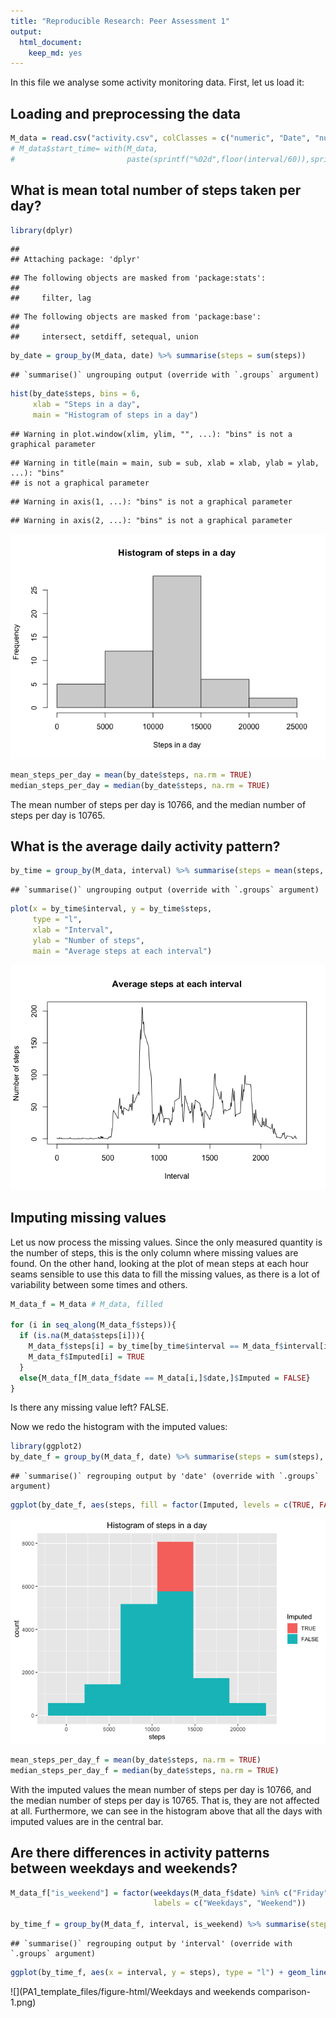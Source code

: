 ```yaml
---
title: "Reproducible Research: Peer Assessment 1"
output: 
  html_document: 
    keep_md: yes
---
```


In this file we analyse some activity monitoring data. 
First, let us load it: 

## Loading and preprocessing the data


```r
M_data = read.csv("activity.csv", colClasses = c("numeric", "Date", "numeric"))
# M_data$start_time= with(M_data,
#                         paste(sprintf("%02d",floor(interval/60)),sprintf("%02d",interval%%60),sep = ":"))
```


## What is mean total number of steps taken per day?


```r
library(dplyr)
```

```
## 
## Attaching package: 'dplyr'
```

```
## The following objects are masked from 'package:stats':
## 
##     filter, lag
```

```
## The following objects are masked from 'package:base':
## 
##     intersect, setdiff, setequal, union
```

```r
by_date = group_by(M_data, date) %>% summarise(steps = sum(steps))
```

```
## `summarise()` ungrouping output (override with `.groups` argument)
```

```r
hist(by_date$steps, bins = 6,
     xlab = "Steps in a day", 
     main = "Histogram of steps in a day")
```

```
## Warning in plot.window(xlim, ylim, "", ...): "bins" is not a graphical parameter
```

```
## Warning in title(main = main, sub = sub, xlab = xlab, ylab = ylab, ...): "bins"
## is not a graphical parameter
```

```
## Warning in axis(1, ...): "bins" is not a graphical parameter
```

```
## Warning in axis(2, ...): "bins" is not a graphical parameter
```

![](PA1_template_files/figure-html/unnamed-chunk-2-1.png)<!-- -->

```r
mean_steps_per_day = mean(by_date$steps, na.rm = TRUE)
median_steps_per_day = median(by_date$steps, na.rm = TRUE)
```

The mean number of steps per day is 10766, 
and the median number of steps per day is 10765.

## What is the average daily activity pattern?


```r
by_time = group_by(M_data, interval) %>% summarise(steps = mean(steps, na.rm = TRUE))
```

```
## `summarise()` ungrouping output (override with `.groups` argument)
```

```r
plot(x = by_time$interval, y = by_time$steps, 
     type = "l",
     xlab = "Interval",
     ylab = "Number of steps",
     main = "Average steps at each interval")
```

![](PA1_template_files/figure-html/unnamed-chunk-3-1.png)<!-- -->

## Imputing missing values

Let us now process the missing values. 
Since the only measured quantity is the number of steps, 
this is the only column where missing values are found. 
On the other hand, looking at the plot of mean steps at each hour 
seams sensible to use this data to fill the missing values, 
as there is a lot of variability between some times and others.


```r
M_data_f = M_data # M_data, filled

for (i in seq_along(M_data_f$steps)){
  if (is.na(M_data$steps[i])){
    M_data_f$steps[i] = by_time[by_time$interval == M_data_f$interval[i],]$steps
    M_data_f$Imputed[i] = TRUE
  }
  else{M_data_f[M_data_f$date == M_data[i,]$date,]$Imputed = FALSE}
}
```

Is there any missing value left? FALSE.

Now we redo the histogram with the imputed values: 


```r
library(ggplot2)
by_date_f = group_by(M_data_f, date) %>% summarise(steps = sum(steps), Imputed = Imputed)
```

```
## `summarise()` regrouping output by 'date' (override with `.groups` argument)
```

```r
ggplot(by_date_f, aes(steps, fill = factor(Imputed, levels = c(TRUE, FALSE)))) + geom_histogram(bins = 6) + labs(fill="Imputed", xlab = "Steps in a day", ylab = "Count", title = "Histogram of steps in a day") + theme(plot.title = element_text(hjust = 0.5))
```

![](PA1_template_files/figure-html/unnamed-chunk-5-1.png)<!-- -->

```r
mean_steps_per_day_f = mean(by_date$steps, na.rm = TRUE)
median_steps_per_day_f = median(by_date$steps, na.rm = TRUE)
```

With the imputed values the mean number of steps per day is 10766, 
and the median number of steps per day is 10765. 
That is, they are not affected at all. 
Furthermore, we can see in the histogram above that all the days with imputed values are in the central bar. 

## Are there differences in activity patterns between weekdays and weekends?


```r
M_data_f["is_weekend"] = factor(weekdays(M_data_f$date) %in% c("Friday", "Saturday", "Sunday"), 
                                labels = c("Weekdays", "Weekend"))

by_time_f = group_by(M_data_f, interval, is_weekend) %>% summarise(steps = mean(steps, na.rm = TRUE))
```

```
## `summarise()` regrouping output by 'interval' (override with `.groups` argument)
```

```r
ggplot(by_time_f, aes(x = interval, y = steps), type = "l") + geom_line() + facet_grid(rows = vars(is_weekend)) + labs(xlab = "Interval", ylab = "Steps", title = "Average number of steps by type of day") + theme(plot.title = element_text(hjust = 0.5))
```

![](PA1_template_files/figure-html/Weekdays and weekends comparison-1.png)<!-- -->

